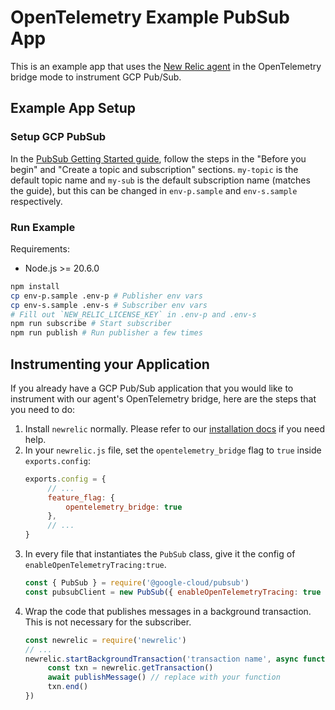 # OpenTelemetry Example PubSub App

This is an example app that uses the [New Relic agent](https://github.com/newrelic/node-newrelic) in the OpenTelemetry bridge mode to instrument GCP Pub/Sub.

## Example App Setup

### Setup GCP PubSub

In the [PubSub Getting Started guide](https://web.archive.org/web/20250401131419/https://cloud.google.com/pubsub/docs/publish-receive-messages-client-library#before-you-begin), follow the steps in the "Before you begin" and "Create a topic and subscription" sections. `my-topic` is the default topic name and `my-sub` is the default subscription name (matches the guide), but this can be changed in `env-p.sample` and `env-s.sample` respectively.

### Run Example

Requirements:

+ Node.js >= 20.6.0

```sh
npm install
cp env-p.sample .env-p # Publisher env vars
cp env-s.sample .env-s # Subscriber env vars
# Fill out `NEW_RELIC_LICENSE_KEY` in .env-p and .env-s
npm run subscribe # Start subscriber
npm run publish # Run publisher a few times
```

## Instrumenting your Application

If you already have a GCP Pub/Sub application that you would like to instrument with our agent's OpenTelemetry bridge, here are the steps that you need to do:

1. Install `newrelic` normally. Please refer to our [installation docs](https://docs.newrelic.com/docs/apm/agents/nodejs-agent/installation-configuration/install-nodejs-agent/) if you need help.
2. In your `newrelic.js` file, set the `opentelemetry_bridge` flag to `true` inside `exports.config`:
   ```javascript
   exports.config = {
        // ...
        feature_flag: {
            opentelemetry_bridge: true
        },
        // ...
   }
   ```
3. In every file that instantiates the `PubSub` class, give it the config of `enableOpenTelemetryTracing:true`.
   ```javascript
   const { PubSub } = require('@google-cloud/pubsub')
   const pubsubClient = new PubSub({ enableOpenTelemetryTracing: true })
   ```
4. Wrap the code that publishes messages in a background transaction. This is not necessary for the subscriber.
   ```javascript
   const newrelic = require('newrelic')
   // ...
   newrelic.startBackgroundTransaction('transaction name', async function handleTransaction() {
        const txn = newrelic.getTransaction()
        await publishMessage() // replace with your function
        txn.end()
   })
   ```
